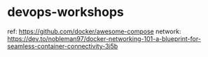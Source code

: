 # devops-workshops

ref: https://github.com/docker/awesome-compose
network: https://dev.to/nobleman97/docker-networking-101-a-blueprint-for-seamless-container-connectivity-3i5b